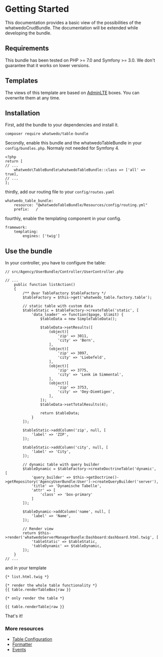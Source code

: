 # Getting Started

This documentation provides a basic view of the possibilities of the whatwedoCrudBundle. 
The documentation will be extended while developing the bundle.

## Requirements

This bundle has been tested on PHP >= 7.0 and Symfony >= 3.0. 
We don't guarantee that it works on lower versions.

## Templates

The views of this template are based on [AdminLTE](https://almsaeedstudio.com/) boxes. You can overwrite them at any time. 

## Installation

First, add the bundle to your dependencies and install it.

```
composer require whatwedo/table-bundle
```

Secondly, enable this bundle and the whatwedoTableBundle in your ```config/bundles.php```. Normaly not needed for Symfony 4.                                                                  

```
<?php
return [
// ...
    whatwedo\TableBundle\whatwedoTableBundle::class => ['all' => true],
// ...
];
```

thirdly, add our routing file to your ```config/routes.yaml```

```
whatwedo_table_bundle:
    resource: "@whatwedoTableBundle/Resources/config/routing.yml"
    prefix:   /
```

fourthly, enable the templating component in your config.
``` 
framework:
    templating:
        engines: ['twig']
```
## Use the bundle

In your controller, you have to configure the table:

```
// src/Agency/UserBundle/Controller/UserController.php

// ...
    public function listAction()
    {
        /** @var TableFactory $tableFactory */
        $tableFactory = $this->get('whatwedo_table.factory.table');
    
        // static table with custom data
        $tableStatic = $tableFactory->createTable('static', [
            'data_loader' => function($page, $limit) {
                $tableData = new SimpleTableData();
    
                $tableData->setResults([
                    (object)[
                        'zip' => 3011,
                        'city' => 'Bern',
                    ],
                    (object)[
                        'zip' => 3097,
                        'city' => 'Liebefeld',
                    ],
                    (object)[
                        'zip' => 3775,
                        'city' => 'Lenk im Simmental',
                    ],
                    (object)[
                        'zip' => 3753,
                        'city' => 'Oey-Diemtigen',
                    ],
                ]);
                $tableData->setTotalResults(4);
    
                return $tableData;
            }
        ]);
    
        $tableStatic->addColumn('zip', null, [
            'label' => 'ZIP',
        ]);
    
        $tableStatic->addColumn('city', null, [
            'label' => 'City',
        ]);
    
        // dynamic table with query builder
        $tableDynamic = $tableFactory->createDoctrineTable('dynamic', [
            'query_builder' => $this->getDoctrine()->getRepository('AgencyUserBundle:User')->createQueryBuilder('server'),
            'title' => 'Dynamische Tabelle',
            'attr' => [
                'class' => 'box-primary'
            ]
        ]);
    
        $tableDynamic->addColumn('name', null, [
            'label' => 'Name',
        ]);
    
        // Render view
        return $this->render('whatwedoServerManagerBundle:Dashboard:dashboard.html.twig', [
            'tableStatic' => $tableStatic,
            'tableDynamic' => $tableDynamic,
        ]);
    }
// ...
```

and in your template

```
{* list.html.twig *}

{* render the whole table functionality *}
{{ table.renderTableBox|raw }}

{* only render the table *} 

{{ table.renderTable|raw }}
```

That's it!

### More resources

- [Table Configuration](table-configuration.md)
- [Formatter](formatter.md)
- [Events](events.md)
